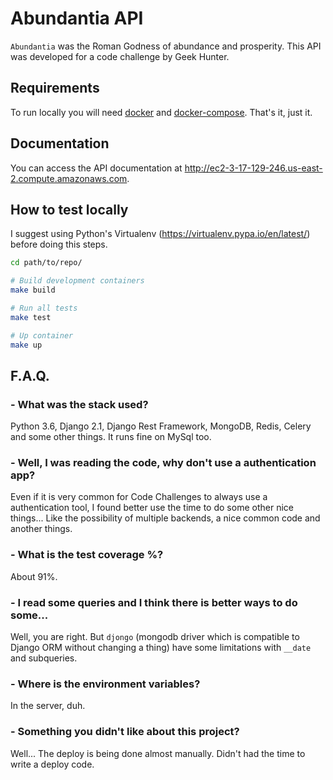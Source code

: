 # Abundantia API

`Abundantia` was the Roman Godness of abundance and prosperity. This API was developed for a code challenge by Geek Hunter.

## Requirements

To run locally you will need [docker](https://docs.docker.com/install/linux/docker-ce/ubuntu/) and [docker-compose](https://docs.docker.com/compose/install/). That's it, just it.

## Documentation

You can access the API documentation at http://ec2-3-17-129-246.us-east-2.compute.amazonaws.com.

## How to test locally

I suggest using Python's Virtualenv (https://virtualenv.pypa.io/en/latest/) before doing this steps.

```sh
cd path/to/repo/

# Build development containers
make build

# Run all tests
make test

# Up container
make up
```

## F.A.Q.

### - What was the stack used?
Python 3.6, Django 2.1, Django Rest Framework, MongoDB, Redis, Celery and some other things. It runs fine on MySql too.

### - Well, I was reading the code, why don't use a authentication app?
Even if it is very common for Code Challenges to always use a authentication tool, I found better use the time to do some other nice things... Like the possibility of multiple backends, a nice common code and another things.

### - What is the test coverage %?
About 91%.

### - I read some queries and I think there is better ways to do some...
Well, you are right. But `djongo` (mongodb driver which is compatible to Django ORM without changing a thing) have some limitations with `__date` and subqueries.

### - Where is the environment variables?
In the server, duh.

### - Something you didn't like about this project?
Well... The deploy is being done almost manually. Didn't had the time to write a deploy code.

